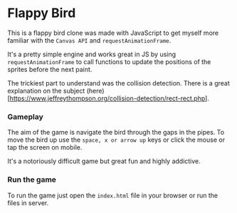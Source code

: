 # Flappy Bird

This is a flappy bird clone was made with JavaScript to get myself more familiar with the `Canvas API` and `requestAnimationFrame`.

It's a pretty simple engine and works great in JS by using `requestAnimationFrame` to call functions to update the positions of the sprites before the next paint.

The trickiest part to understand was the collision detection. There is a great explanation on the subject (here)[https://www.jeffreythompson.org/collision-detection/rect-rect.php].

### Gameplay

The aim of the game is navigate the bird through the gaps in the pipes. To move the bird up use the `space, x or arrow up` keys or click the mouse or tap the screen on mobile.

It's a notoriously difficult game but great fun and highly addictive.

### Run the game

To run the game just open the `index.html` file in your browser or run the files in server.
